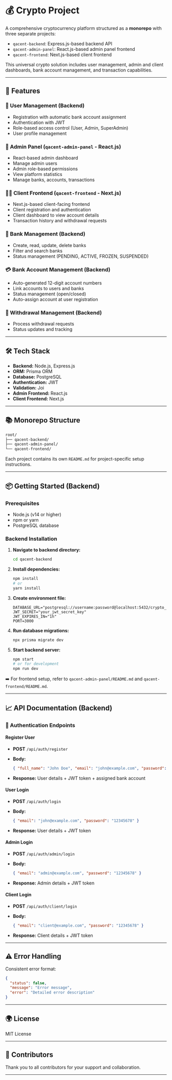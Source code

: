 # 💰 Crypto Project

A comprehensive cryptocurrency platform structured as a **monorepo** with three separate projects:

* `qacent-backend`: Express.js-based backend API
* `qacent-admin-panel`: React.js-based admin panel frontend
* `qacent-frontend`: Next.js-based client frontend

This universal crypto solution includes user management, admin and client dashboards, bank account management, and transaction capabilities.

---

## 🌟 Features

### 👥 User Management (Backend)

* Registration with automatic bank account assignment
* Authentication with JWT
* Role-based access control (User, Admin, SuperAdmin)
* User profile management

### 🏢 Admin Panel (`qacent-admin-panel` - React.js)

* React-based admin dashboard
* Manage admin users
* Admin role-based permissions
* View platform statistics
* Manage banks, accounts, transactions

### 👨‍💼 Client Frontend (`qacent-frontend` - Next.js)

* Next.js-based client-facing frontend
* Client registration and authentication
* Client dashboard to view account details
* Transaction history and withdrawal requests

### 🏦 Bank Management (Backend)

* Create, read, update, delete banks
* Filter and search banks
* Status management (PENDING, ACTIVE, FROZEN, SUSPENDED)

### 💳 Bank Account Management (Backend)

* Auto-generated 12-digit account numbers
* Link accounts to users and banks
* Status management (open/closed)
* Auto-assign account at user registration

### 💸 Withdrawal Management (Backend)

* Process withdrawal requests
* Status updates and tracking

---

## 🛠️ Tech Stack

* **Backend:** Node.js, Express.js
* **ORM:** Prisma ORM
* **Database:** PostgreSQL
* **Authentication:** JWT
* **Validation:** Joi
* **Admin Frontend:** React.js
* **Client Frontend:** Next.js

---

## 📚 Monorepo Structure

```bash
root/
├── qacent-backend/
├── qacent-admin-panel/
└── qacent-frontend/
```

Each project contains its own `README.md` for project-specific setup instructions.

---

## 📦 Getting Started (Backend)

### Prerequisites

* Node.js (v14 or higher)
* npm or yarn
* PostgreSQL database

### Backend Installation

1. **Navigate to backend directory:**

   ```bash
   cd qacent-backend
   ```

2. **Install dependencies:**

   ```bash
   npm install
   # or
   yarn install
   ```

3. **Create environment file:**

   ```env
   DATABASE_URL="postgresql://username:password@localhost:5432/crypto_db"
   JWT_SECRET="your_jwt_secret_key"
   JWT_EXPIRES_IN="1h"
   PORT=3000
   ```

4. **Run database migrations:**

   ```bash
   npx prisma migrate dev
   ```

5. **Start backend server:**

   ```bash
   npm start
   # or for development
   npm run dev
   ```

➡️ For frontend setup, refer to `qacent-admin-panel/README.md` and `qacent-frontend/README.md`.

---

## 📈 API Documentation (Backend)

### 🔐 Authentication Endpoints

#### Register User

* **POST** `/api/auth/register`
* **Body:**

  ```json
  { "full_name": "John Doe", "email": "john@example.com", "password": "12345678" }
  ```
* **Response:** User details + JWT token + assigned bank account

#### User Login

* **POST** `/api/auth/login`
* **Body:**

  ```json
  { "email": "john@example.com", "password": "12345678" }
  ```
* **Response:** User details + JWT token

#### Admin Login

* **POST** `/api/auth/admin/login`
* **Body:**

  ```json
  { "email": "admin@example.com", "password": "12345678" }
  ```
* **Response:** Admin details + JWT token

#### Client Login

* **POST** `/api/auth/client/login`
* **Body:**

  ```json
  { "email": "client@example.com", "password": "12345678" }
  ```
* **Response:** Client details + JWT token

---

## ⚠️ Error Handling

Consistent error format:

```json
{
  "status": false,
  "message": "Error message",
  "error": "Detailed error description"
}
```

---

## 🌍 License

MIT License

---

## 🤝 Contributors

Thank you to all contributors for your support and collaboration.

---

